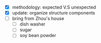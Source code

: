 - [x] methodology: expected V.S unexpected
- [x] update: organize structure components
- [ ] bring from Zhou's house
	- [ ] dish washer
	- [ ] sugar
	- [ ] soy bean powder 
<!--stackedit_data:
eyJoaXN0b3J5IjpbLTIxMjc2ODkzMjZdfQ==
-->